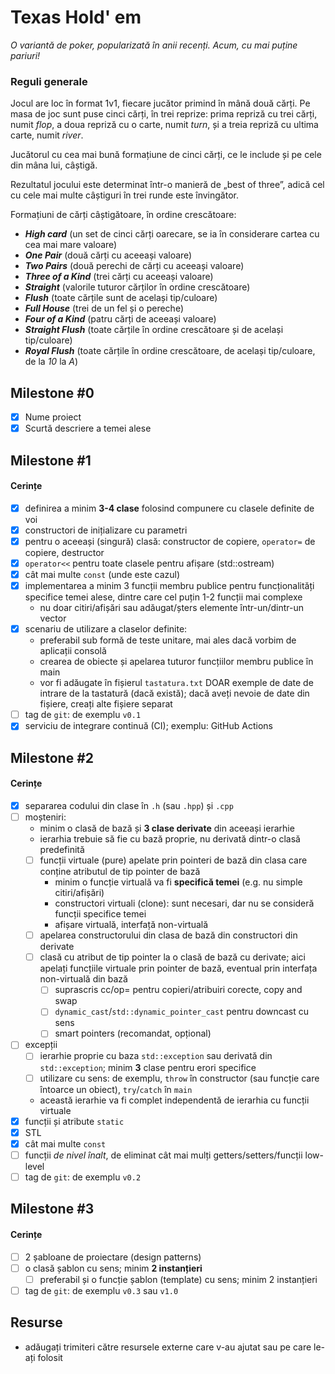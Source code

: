 # Texas Hold' em

*O variantă de poker, popularizată în anii recenți.*
*Acum, cu mai puține pariuri!*

### Reguli generale

Jocul are loc în format 1v1, fiecare jucător primind în mână două cărți.
Pe masa de joc sunt puse cinci cărți, în trei reprize: prima repriză cu trei cărți, numit *flop*, a doua repriză cu o carte, numit *turn*, și a treia repriză cu ultima carte, numit *river*.

Jucătorul cu cea mai bună formațiune de cinci cărți, ce le include și pe cele din mâna lui, câștigă.

Rezultatul jocului este determinat într-o manieră de „best of three”, adică cel cu cele mai multe câștiguri în trei runde este învingător.

Formațiuni de cărți câștigătoare, în ordine crescătoare:
* ___High card___ (un set de cinci cărți oarecare, se ia în considerare cartea cu cea mai mare valoare)
* ___One Pair___ (două cărți cu aceeași valoare)
* ___Two Pairs___ (două perechi de cărți cu aceeași valoare)
* ___Three of a Kind___ (trei cărți cu aceeași valoare)
* ___Straight___ (valorile tuturor cărților în ordine crescătoare)
* ___Flush___ (toate cărțile sunt de același tip/culoare)
* ___Full House___ (trei de un fel și o pereche)
* ___Four of a Kind___ (patru cărți de aceeași valoare)
* ___Straight Flush___ (toate cărțile în ordine crescătoare și de același tip/culoare)
* ___Royal Flush___ (toate cărțile în ordine crescătoare, de același tip/culoare, de la _10_ la _A_)


## Milestone #0

- [x] Nume proiect
- [x] Scurtă descriere a temei alese

## Milestone #1

#### Cerințe
- [x] definirea a minim **3-4 clase** folosind compunere cu clasele definite de voi
- [x] constructori de inițializare cu parametri
- [x] pentru o aceeași (singură) clasă: constructor de copiere, `operator=` de copiere, destructor
- [x] `operator<<` pentru toate clasele pentru afișare (std::ostream)
- [x] cât mai multe `const` (unde este cazul)
- [x] implementarea a minim 3 funcții membru publice pentru funcționalități specifice temei alese, dintre care cel puțin 1-2 funcții mai complexe
  - nu doar citiri/afișări sau adăugat/șters elemente într-un/dintr-un vector
- [x] scenariu de utilizare a claselor definite:
  - preferabil sub formă de teste unitare, mai ales dacă vorbim de aplicații consolă 
  - crearea de obiecte și apelarea tuturor funcțiilor membru publice în main
  - vor fi adăugate în fișierul `tastatura.txt` DOAR exemple de date de intrare de la tastatură (dacă există); dacă aveți nevoie de date din fișiere, creați alte fișiere separat
- [ ] tag de `git`: de exemplu `v0.1`
- [x] serviciu de integrare continuă (CI); exemplu: GitHub Actions

## Milestone #2

#### Cerințe
- [x] separarea codului din clase în `.h` (sau `.hpp`) și `.cpp`
- [ ] moșteniri:
  - minim o clasă de bază și **3 clase derivate** din aceeași ierarhie
  - ierarhia trebuie să fie cu bază proprie, nu derivată dintr-o clasă predefinită
  - [ ] funcții virtuale (pure) apelate prin pointeri de bază din clasa care conține atributul de tip pointer de bază
    - minim o funcție virtuală va fi **specifică temei** (e.g. nu simple citiri/afișări)
    - constructori virtuali (clone): sunt necesari, dar nu se consideră funcții specifice temei
    - afișare virtuală, interfață non-virtuală
  - [ ] apelarea constructorului din clasa de bază din constructori din derivate
  - [ ] clasă cu atribut de tip pointer la o clasă de bază cu derivate; aici apelați funcțiile virtuale prin pointer de bază, eventual prin interfața non-virtuală din bază
    - [ ] suprascris cc/op= pentru copieri/atribuiri corecte, copy and swap
    - [ ] `dynamic_cast`/`std::dynamic_pointer_cast` pentru downcast cu sens
    - [ ] smart pointers (recomandat, opțional)
- [ ] excepții
  - [ ] ierarhie proprie cu baza `std::exception` sau derivată din `std::exception`; minim **3** clase pentru erori specifice
  - [ ] utilizare cu sens: de exemplu, `throw` în constructor (sau funcție care întoarce un obiect), `try`/`catch` în `main`
  - această ierarhie va fi complet independentă de ierarhia cu funcții virtuale
- [x] funcții și atribute `static`
- [x] STL
- [x] cât mai multe `const`
- [ ] funcții *de nivel înalt*, de eliminat cât mai mulți getters/setters/funcții low-level
- [ ] tag de `git`: de exemplu `v0.2`

## Milestone #3

#### Cerințe
- [ ] 2 șabloane de proiectare (design patterns)
- [ ] o clasă șablon cu sens; minim **2 instanțieri**
  - [ ] preferabil și o funcție șablon (template) cu sens; minim 2 instanțieri
- [ ] tag de `git`: de exemplu `v0.3` sau `v1.0`

## Resurse
- adăugați trimiteri către resursele externe care v-au ajutat sau pe care le-ați folosit
